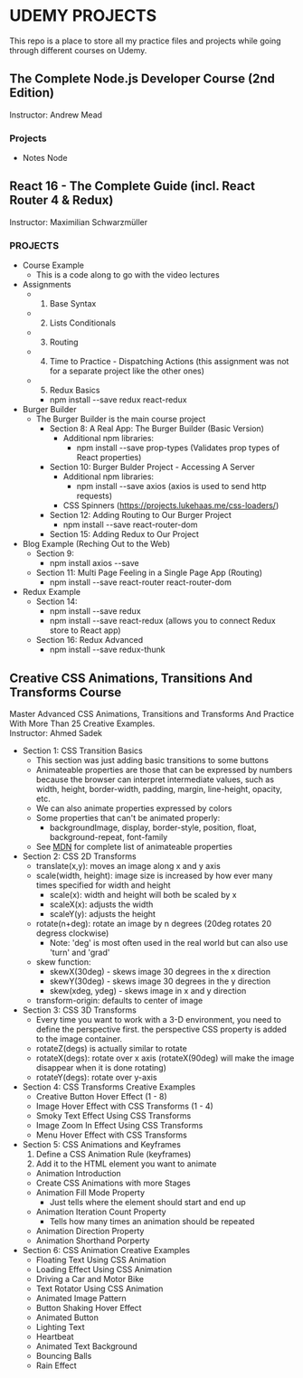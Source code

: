 # UDEMY PROJECTS

This repo is a place to store all my practice files and projects while going through different courses on Udemy.

## The Complete Node.js Developer Course (2nd Edition)  
Instructor: Andrew Mead  

### Projects  
- Notes Node



## React 16 - The Complete Guide (incl. React Router 4 & Redux)  
Instructor: Maximilian Schwarzmüller  

### PROJECTS  
- Course Example  
    - This is a code along to go with the video lectures
- Assignments  
    - 1) Base Syntax
    - 2) Lists Conditionals  
    - 3) Routing
    - 4) Time to Practice - Dispatching Actions (this assignment was not for a separate project like the other ones)
    - 5) Redux Basics  
        - npm install --save redux react-redux
- Burger Builder  
    - The Burger Builder is the main course project  
        - Section 8: A Real App: The Burger Builder (Basic Version)
            - Additional npm libraries: 
                - npm install --save prop-types (Validates prop types of React properties)  
        - Section 10: Burger Bulder Project - Accessing A Server  
            - Additional npm libraries: 
                - npm install --save axios (axios is used to send http requests)  
            - CSS Spinners (https://projects.lukehaas.me/css-loaders/)  
        - Section 12: Adding Routing to Our Burger Project  
            - npm install --save react-router-dom
        - Section 15: Adding Redux to Our Project
- Blog Example (Reching Out to the Web)  
    - Section 9: 
        - npm install axios --save  
    - Section 11: Multi Page Feeling in a Single Page App (Routing)  
        - npm install --save react-router react-router-dom
- Redux Example  
    - Section 14:
        - npm install --save redux
        - npm install --save react-redux (allows you to connect Redux store to React app) 
    - Section 16: Redux Advanced
        - npm install --save redux-thunk


## Creative CSS Animations, Transitions And Transforms Course  
Master Advanced CSS Animations, Transitions and Transforms And Practice With More Than 25 Creative Examples.  
Instructor: Ahmed Sadek  

- Section 1: CSS Transition Basics  
    - This section was just adding basic transitions to some buttons  
    - Animateable properties are those that can be expressed by numbers because the browser can interpret intermediate values, such as width, height, border-width, padding, margin, line-height, opacity, etc.
    - We can also animate properties expressed by colors
    - Some properties that can't be animated properly:  
        - backgroundImage, display, border-style, position, float, background-repeat, font-family 
    - See [MDN](https://developer.mozilla.org/en-US/docs/Web/CSS/CSS_animated_properties) for complete list of animateable properties
- Section 2: CSS 2D Transforms  
    - translate(x,y): moves an image along x and y axis  
    - scale(width, height): image size is increased by how ever many times specified for width and height
        - scale(x): width and height will both be scaled by x
        - scaleX(x): adjusts the width
        - scaleY(y): adjusts the height
    - rotate(n+deg): rotate an image by n degrees (20deg rotates 20 degress clockwise)  
        - Note: 'deg' is most often used in the real world but can also use 'turn' and 'grad'
    - skew function:  
        - skewX(30deg) - skews image 30 degrees in the x direction
        - skewY(30deg) - skews image 30 degrees in the y direction
        - skew(xdeg, ydeg) - skews image in x and y direction
    - transform-origin: defaults to center of image
- Section 3: CSS 3D Transforms  
  - Every time you want to work with a 3-D environment, you need to define the perspective first. the perspective CSS property is added to the image container.
  - rotateZ(degs) is actually similar to rotate
  - rotateX(degs): rotate over x axis (rotateX(90deg) will make the image disappear when it is done rotating)
  - rotateY(degs): rotate over y-axis
- Section 4: CSS Transforms Creative Examples  
    - Creative Button Hover Effect (1 - 8)  
    - Image Hover Effect with CSS Transforms (1 - 4)  
    - Smoky Text Effect Using CSS Transforms  
    - Image Zoom In Effect Using CSS Transforms  
    - Menu Hover Effect with CSS Transforms
- Section 5: CSS Animations and Keyframes  
    1) Define a CSS Animation Rule (keyframes)  
    2) Add it to the HTML element you want to animate
    - Animation Introduction  
    - Create CSS Animations with more Stages  
    - Animation Fill Mode Property  
        - Just tells where the element should start and end up
    - Animation Iteration Count Property  
        - Tells how many times an animation should be repeated
    - Animation Direction Property  
    - Animation Shorthand Porperty
- Section 6: CSS Animation Creative Examples  
    - Floating Text Using CSS Animation  
    - Loading Effect Using CSS Animation  
    - Driving a Car and Motor Bike
    - Text Rotator Using CSS Animation  
    - Animated Image Pattern  
    - Button Shaking Hover Effect  
    - Animated Button  
    - Lighting Text  
    - Heartbeat  
    - Animated Text Background  
    - Bouncing Balls  
    - Rain Effect